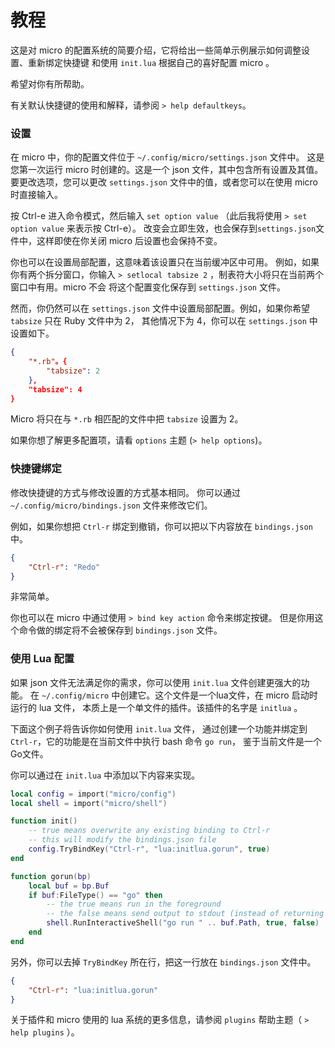 # 教程

这是对 micro 的配置系统的简要介绍，它将给出一些简单示例展示如何调整设置、重新绑定快捷键
和使用 `init.lua` 根据自己的喜好配置 micro 。

希望对你有所帮助。

有关默认快捷键的使用和解释，请参阅 `> help defaultkeys`。

### 设置

在 micro 中，你的配置文件位于 `~/.config/micro/settings.json` 文件中。
这是您第一次运行 micro 时创建的。这是一个 json 文件，其中包含所有设置及其值。
要更改选项，您可以更改 `settings.json` 文件中的值，或者您可以在使用 micro 时直接输入。 

按 Ctrl-e 进入命令模式，然后输入 `set option value` （此后我将使用 `> set option value` 来表示按 Ctrl-e）。
改变会立即生效，也会保存到`settings.json`文件中，这样即使在你关闭 micro 后设置也会保持不变。

你也可以在设置局部配置，这意味着该设置只在当前缓冲区中可用。
例如，如果你有两个拆分窗口，你输入 `> setlocal tabsize 2` ，制表符大小将只在当前两个窗口中有用。micro 不会
将这个配置变化保存到 `settings.json` 文件。

然而，你仍然可以在 `settings.json` 文件中设置局部配置。例如，如果你希望 `tabsize` 只在 Ruby 文件中为 2，
其他情况下为 4，你可以在 `settings.json` 中设置如下。

```json
{
    "*.rb"。{
        "tabsize": 2
    },
    "tabsize": 4
}
```

Micro 将只在与 `*.rb` 相匹配的文件中把 `tabsize` 设置为 2。

如果你想了解更多配置项，请看 `options` 主题 (`> help options`)。

### 快捷键绑定

修改快捷键的方式与修改设置的方式基本相同。
你可以通过 `~/.config/micro/bindings.json` 文件来修改它们。

例如，如果你想把 `Ctrl-r` 绑定到撤销，你可以把以下内容放在 `bindings.json` 中。

```json
{
    "Ctrl-r": "Redo"
}
```

非常简单。

你也可以在 micro 中通过使用 `> bind key action` 命令来绑定按键。
但是你用这个命令做的绑定将不会被保存到 `bindings.json` 文件。

### 使用 Lua 配置

如果 json 文件无法满足你的需求，你可以使用 `init.lua` 文件创建更强大的功能。
在 `~/.config/micro` 中创建它。这个文件是一个lua文件，在 micro 启动时运行的 lua 文件，
本质上是一个单文件的插件。该插件的名字是 `initlua` 。

下面这个例子将告诉你如何使用 `init.lua` 文件，
通过创建一个功能并绑定到 `Ctrl-r`，它的功能是在当前文件中执行 bash 命令 `go run`，
鉴于当前文件是一个Go文件。

你可以通过在 `init.lua` 中添加以下内容来实现。

```lua
local config = import("micro/config")
local shell = import("micro/shell")

function init()
    -- true means overwrite any existing binding to Ctrl-r
    -- this will modify the bindings.json file
    config.TryBindKey("Ctrl-r", "lua:initlua.gorun", true)
end

function gorun(bp)
    local buf = bp.Buf
    if buf:FileType() == "go" then
        -- the true means run in the foreground
        -- the false means send output to stdout (instead of returning it)
        shell.RunInteractiveShell("go run " .. buf.Path, true, false)
    end
end
```

另外，你可以去掉 `TryBindKey` 所在行，把这一行放在 `bindings.json` 文件中。

```json
{
    "Ctrl-r": "lua:initlua.gorun"
}
```

关于插件和 micro 使用的 lua 系统的更多信息，请参阅 `plugins` 帮助主题（ `> help plugins` ）。

